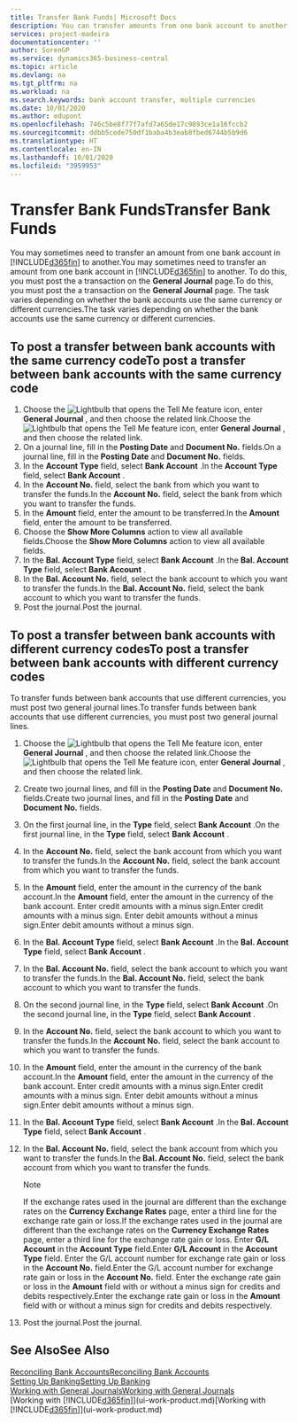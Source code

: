 ```yaml
---
title: Transfer Bank Funds| Microsoft Docs
description: You can transfer amounts from one bank account to another, including different currencies, by posting the transaction in the general journal.
services: project-madeira
documentationcenter: ''
author: SorenGP
ms.service: dynamics365-business-central
ms.topic: article
ms.devlang: na
ms.tgt_pltfrm: na
ms.workload: na
ms.search.keywords: bank account transfer, multiple currencies
ms.date: 10/01/2020
ms.author: edupont
ms.openlocfilehash: 746c5be8f77f7afd7a65de17c9893ce1a16fccb2
ms.sourcegitcommit: ddbb5cede750df1baba4b3eab8fbed6744b5b9d6
ms.translationtype: HT
ms.contentlocale: en-IN
ms.lasthandoff: 10/01/2020
ms.locfileid: "3959953"
---
```

# <a name="transfer-bank-funds"></a><span data-ttu-id="8ac24-103">Transfer Bank Funds</span><span class="sxs-lookup"><span data-stu-id="8ac24-103">Transfer Bank Funds</span></span>
<span data-ttu-id="8ac24-104">You may sometimes need to transfer an amount from one bank account in [!INCLUDE[d365fin](includes/d365fin_md.md)] to another.</span><span class="sxs-lookup"><span data-stu-id="8ac24-104">You may sometimes need to transfer an amount from one bank account in [!INCLUDE[d365fin](includes/d365fin_md.md)] to another.</span></span> <span data-ttu-id="8ac24-105">To do this, you must post the a transaction on the **General Journal** page.</span><span class="sxs-lookup"><span data-stu-id="8ac24-105">To do this, you must post the a transaction on the **General Journal** page.</span></span> <span data-ttu-id="8ac24-106">The task varies depending on whether the bank accounts use the same currency or different currencies.</span><span class="sxs-lookup"><span data-stu-id="8ac24-106">The task varies depending on whether the bank accounts use the same currency or different currencies.</span></span>

## <a name="to-post-a-transfer-between-bank-accounts-with-the-same-currency-code"></a><span data-ttu-id="8ac24-107">To post a transfer between bank accounts with the same currency code</span><span class="sxs-lookup"><span data-stu-id="8ac24-107">To post a transfer between bank accounts with the same currency code</span></span>
1. <span data-ttu-id="8ac24-108">Choose the ![Lightbulb that opens the Tell Me feature](media/ui-search/search_small.png "Tell me what you want to do") icon, enter **General Journal** , and then choose the related link.</span><span class="sxs-lookup"><span data-stu-id="8ac24-108">Choose the ![Lightbulb that opens the Tell Me feature](media/ui-search/search_small.png "Tell me what you want to do") icon, enter **General Journal** , and then choose the related link.</span></span>
2. <span data-ttu-id="8ac24-109">On a journal line, fill in the **Posting Date** and **Document No.** fields.</span><span class="sxs-lookup"><span data-stu-id="8ac24-109">On a journal line, fill in the **Posting Date** and **Document No.** fields.</span></span>
3. <span data-ttu-id="8ac24-110">In the **Account Type** field, select **Bank Account** .</span><span class="sxs-lookup"><span data-stu-id="8ac24-110">In the **Account Type** field, select **Bank Account** .</span></span>
4. <span data-ttu-id="8ac24-111">In the **Account No.** field, select the bank from which you want to transfer the funds.</span><span class="sxs-lookup"><span data-stu-id="8ac24-111">In the **Account No.** field, select the bank from which you want to transfer the funds.</span></span>
5. <span data-ttu-id="8ac24-112">In the **Amount** field, enter the amount to be transferred.</span><span class="sxs-lookup"><span data-stu-id="8ac24-112">In the **Amount** field, enter the amount to be transferred.</span></span>
6. <span data-ttu-id="8ac24-113">Choose the **Show More Columns** action to view all available fields.</span><span class="sxs-lookup"><span data-stu-id="8ac24-113">Choose the **Show More Columns** action to view all available fields.</span></span>
7. <span data-ttu-id="8ac24-114">In the **Bal. Account Type** field, select **Bank Account** .</span><span class="sxs-lookup"><span data-stu-id="8ac24-114">In the **Bal. Account Type** field, select **Bank Account** .</span></span>
8. <span data-ttu-id="8ac24-115">In the **Bal. Account No.** field, select the bank account to which you want to transfer the funds.</span><span class="sxs-lookup"><span data-stu-id="8ac24-115">In the **Bal. Account No.** field, select the bank account to which you want to transfer the funds.</span></span>
9. <span data-ttu-id="8ac24-116">Post the journal.</span><span class="sxs-lookup"><span data-stu-id="8ac24-116">Post the journal.</span></span>

## <a name="to-post-a-transfer-between-bank-accounts-with-different-currency-codes"></a><span data-ttu-id="8ac24-117">To post a transfer between bank accounts with different currency codes</span><span class="sxs-lookup"><span data-stu-id="8ac24-117">To post a transfer between bank accounts with different currency codes</span></span>
<span data-ttu-id="8ac24-118">To transfer funds between bank accounts that use different currencies, you must post two general journal lines.</span><span class="sxs-lookup"><span data-stu-id="8ac24-118">To transfer funds between bank accounts that use different currencies, you must post two general journal lines.</span></span>

1. <span data-ttu-id="8ac24-119">Choose the ![Lightbulb that opens the Tell Me feature](media/ui-search/search_small.png "Tell me what you want to do") icon, enter **General Journal** , and then choose the related link.</span><span class="sxs-lookup"><span data-stu-id="8ac24-119">Choose the ![Lightbulb that opens the Tell Me feature](media/ui-search/search_small.png "Tell me what you want to do") icon, enter **General Journal** , and then choose the related link.</span></span>
2. <span data-ttu-id="8ac24-120">Create two journal lines, and fill in the **Posting Date** and **Document No.** fields.</span><span class="sxs-lookup"><span data-stu-id="8ac24-120">Create two journal lines, and fill in the **Posting Date** and **Document No.** fields.</span></span>
3. <span data-ttu-id="8ac24-121">On the first journal line, in the **Type** field, select **Bank Account** .</span><span class="sxs-lookup"><span data-stu-id="8ac24-121">On the first journal line, in the **Type** field, select **Bank Account** .</span></span>
4. <span data-ttu-id="8ac24-122">In the **Account No.** field, select the bank account from which you want to transfer the funds.</span><span class="sxs-lookup"><span data-stu-id="8ac24-122">In the **Account No.** field, select the bank account from which you want to transfer the funds.</span></span>
5. <span data-ttu-id="8ac24-123">In the **Amount** field, enter the amount in the currency of the bank account.</span><span class="sxs-lookup"><span data-stu-id="8ac24-123">In the **Amount** field, enter the amount in the currency of the bank account.</span></span> <span data-ttu-id="8ac24-124">Enter credit amounts with a minus sign.</span><span class="sxs-lookup"><span data-stu-id="8ac24-124">Enter credit amounts with a minus sign.</span></span> <span data-ttu-id="8ac24-125">Enter debit amounts without a minus sign.</span><span class="sxs-lookup"><span data-stu-id="8ac24-125">Enter debit amounts without a minus sign.</span></span>
6. <span data-ttu-id="8ac24-126">In the **Bal. Account Type** field, select **Bank Account** .</span><span class="sxs-lookup"><span data-stu-id="8ac24-126">In the **Bal. Account Type** field, select **Bank Account** .</span></span>
7. <span data-ttu-id="8ac24-127">In the **Bal. Account No.** field, select the bank account to which you want to transfer the funds.</span><span class="sxs-lookup"><span data-stu-id="8ac24-127">In the **Bal. Account No.** field, select the bank account to which you want to transfer the funds.</span></span>
8. <span data-ttu-id="8ac24-128">On the second journal line, in the **Type** field, select **Bank Account** .</span><span class="sxs-lookup"><span data-stu-id="8ac24-128">On the second journal line, in the **Type** field, select **Bank Account** .</span></span>
9. <span data-ttu-id="8ac24-129">In the **Account No.** field, select the bank account to which you want to transfer the funds.</span><span class="sxs-lookup"><span data-stu-id="8ac24-129">In the **Account No.** field, select the bank account to which you want to transfer the funds.</span></span>
10. <span data-ttu-id="8ac24-130">In the **Amount** field, enter the amount in the currency of the bank account.</span><span class="sxs-lookup"><span data-stu-id="8ac24-130">In the **Amount** field, enter the amount in the currency of the bank account.</span></span> <span data-ttu-id="8ac24-131">Enter credit amounts with a minus sign.</span><span class="sxs-lookup"><span data-stu-id="8ac24-131">Enter credit amounts with a minus sign.</span></span> <span data-ttu-id="8ac24-132">Enter debit amounts without a minus sign.</span><span class="sxs-lookup"><span data-stu-id="8ac24-132">Enter debit amounts without a minus sign.</span></span>
11. <span data-ttu-id="8ac24-133">In the **Bal. Account Type** field, select **Bank Account** .</span><span class="sxs-lookup"><span data-stu-id="8ac24-133">In the **Bal. Account Type** field, select **Bank Account** .</span></span>  
12. <span data-ttu-id="8ac24-134">In the **Bal. Account No.** field, select the bank account from which you want to transfer the funds.</span><span class="sxs-lookup"><span data-stu-id="8ac24-134">In the **Bal. Account No.** field, select the bank account from which you want to transfer the funds.</span></span>

    > [!NOTE]  
    > <span data-ttu-id="8ac24-135">If the exchange rates used in the journal are different than the exchange rates on the **Currency Exchange Rates** page, enter a third line for the exchange rate gain or loss.</span><span class="sxs-lookup"><span data-stu-id="8ac24-135">If the exchange rates used in the journal are different than the exchange rates on the **Currency Exchange Rates** page, enter a third line for the exchange rate gain or loss.</span></span> <span data-ttu-id="8ac24-136">Enter **G/L Account** in the **Account Type** field.</span><span class="sxs-lookup"><span data-stu-id="8ac24-136">Enter **G/L Account** in the **Account Type** field.</span></span> <span data-ttu-id="8ac24-137">Enter the G/L account number for exchange rate gain or loss in the **Account No.** field.</span><span class="sxs-lookup"><span data-stu-id="8ac24-137">Enter the G/L account number for exchange rate gain or loss in the **Account No.** field.</span></span> <span data-ttu-id="8ac24-138">Enter the exchange rate gain or loss in the **Amount** field with or without a minus sign for credits and debits respectively.</span><span class="sxs-lookup"><span data-stu-id="8ac24-138">Enter the exchange rate gain or loss in the **Amount** field with or without a minus sign for credits and debits respectively.</span></span>
13. <span data-ttu-id="8ac24-139">Post the journal.</span><span class="sxs-lookup"><span data-stu-id="8ac24-139">Post the journal.</span></span>

## <a name="see-also"></a><span data-ttu-id="8ac24-140">See Also</span><span class="sxs-lookup"><span data-stu-id="8ac24-140">See Also</span></span>
[<span data-ttu-id="8ac24-141">Reconciling Bank Accounts</span><span class="sxs-lookup"><span data-stu-id="8ac24-141">Reconciling Bank Accounts</span></span>](bank-manage-bank-accounts.md)  
[<span data-ttu-id="8ac24-142">Setting Up Banking</span><span class="sxs-lookup"><span data-stu-id="8ac24-142">Setting Up Banking</span></span>](bank-setup-banking.md)  
[<span data-ttu-id="8ac24-143">Working with General Journals</span><span class="sxs-lookup"><span data-stu-id="8ac24-143">Working with General Journals</span></span>](ui-work-general-journals.md)  
<span data-ttu-id="8ac24-144">[Working with [!INCLUDE[d365fin](includes/d365fin_md.md)]](ui-work-product.md)</span><span class="sxs-lookup"><span data-stu-id="8ac24-144">[Working with [!INCLUDE[d365fin](includes/d365fin_md.md)]](ui-work-product.md)</span></span>
